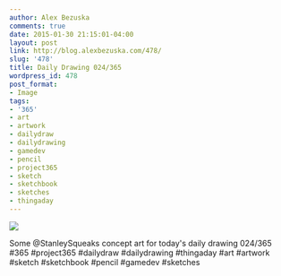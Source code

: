 ```yaml
---
author: Alex Bezuska
comments: true
date: 2015-01-30 21:15:01-04:00
layout: post
link: http://blog.alexbezuska.com/478/
slug: '478'
title: Daily Drawing 024/365
wordpress_id: 478
post_format:
- Image
tags:
- '365'
- art
- artwork
- dailydraw
- dailydrawing
- gamedev
- pencil
- project365
- sketch
- sketchbook
- sketches
- thingaday
---
```


![](/images/2015/01/tumblr_nj0dp1BRGp1u11b0ro1_1280.jpg)

Some @StanleySqueaks concept art for today's daily drawing 024/365 #365 #project365 #dailydraw #dailydrawing #thingaday #art #artwork #sketch #sketchbook #pencil #gamedev #sketches
